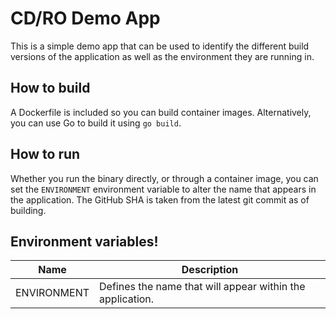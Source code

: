 # CD/RO Demo App

This is a simple demo app that can be used to identify the different build versions of the application as well as the environment they are running in.

## How to build

A Dockerfile is included so you can build container images. Alternatively, you can use Go to build it using `go build`.

## How to run

Whether you run the binary directly, or through a container image, you can set the `ENVIRONMENT` environment variable to alter the name that appears in the application. The GitHub SHA is taken from the latest git commit as of building.

## Environment variables!

| Name        | Description                                               |
| ----------- | --------------------------------------------------------- |
| ENVIRONMENT | Defines the name that will appear within the application. |
